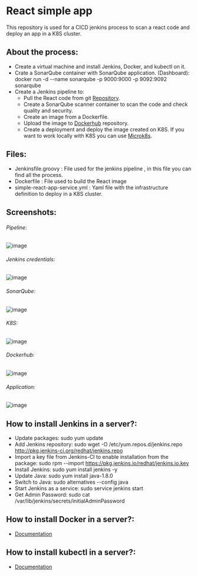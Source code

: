 # React simple app

This repository is used for a CICD jenkins process to scan a react code and deploy an app in a K8S cluster. 

## About the process:
- Create a virtual machine and install Jenkins, Docker, and kubectl on it. 
- Crate a SonarQube container with SonarQube application. (Dashboard):  docker run -d --name sonarqube -p 9000:9000 -p 9092:9092 sonarqube 
- Create a Jenkins pipeline to:
  - Pull the React code from git [Repository](https://github.com/aditya-sridhar/simple-reactjs-app).
  - Create a SonarQube scanner container to scan the code and check quality and security.
  - Create an image from a Dockerfile. 
  - Upload the image to [Dockerhub](https://hub.docker.com/u/gastonkanze) repository.
  - Create a deployment and deploy the image created on K8S. If you want to work locally with K8S you can use [Microk8s](https://microk8s.io/docs).

## Files:
- Jenkinsfile.groovy : File used for the jenkins pipeline , in this file you can find all the process. 
- Dockerfile : File used to build the React image
- simple-react-app-service.yml : Yaml file with the infrastructure definition to deploy in a K8S cluster. 

## Screenshots: 

###### Pipeline:

![image](https://user-images.githubusercontent.com/12170121/110133700-468bb880-7dd5-11eb-8594-d16aeb59b860.png)

###### Jenkins credentials:

![image](https://user-images.githubusercontent.com/12170121/110133788-64591d80-7dd5-11eb-8823-63480e012c27.png)

###### SonarQube:

![image](https://user-images.githubusercontent.com/12170121/110133958-90749e80-7dd5-11eb-80ee-1321b1857d21.png)

###### K8S:

![image](https://user-images.githubusercontent.com/12170121/110134093-b69a3e80-7dd5-11eb-99cf-7868abafe39b.png)

###### Dockerhub: 

![image](https://user-images.githubusercontent.com/12170121/110134553-30322c80-7dd6-11eb-8f34-b4aec506e3de.png)


###### Application:

![image](https://user-images.githubusercontent.com/12170121/110133878-7a66de00-7dd5-11eb-9e6f-a8f671988c3a.png)

## How to install Jenkins in a server?:
- Update packages: sudo yum update
- Add Jenkins repository: sudo wget -O /etc/yum.repos.d/jenkins.repo http://pkg.jenkins-ci.org/redhat/jenkins.repo
- Import a key file from Jenkins-CI to enable installation from the package: sudo rpm --import https://pkg.jenkins.io/redhat/jenkins.io.key
- Install Jenkins: sudo yum install jenkins -y
- Update Java: sudo yum install java-1.8.0
- Switch to Java: sudo alternatives --config java
- Start Jenkins as a service: sudo service jenkins start
- Get Admin Password: sudo cat /var/lib/jenkins/secrets/initialAdminPassword

## How to install Docker in a server?:
- [Documentation](https://docs.docker.com/engine/install/ubuntu/)

## How to install kubectl in a server?:
- [Documentation](https://kubernetes.io/docs/tasks/tools/install-kubectl-linux/)
